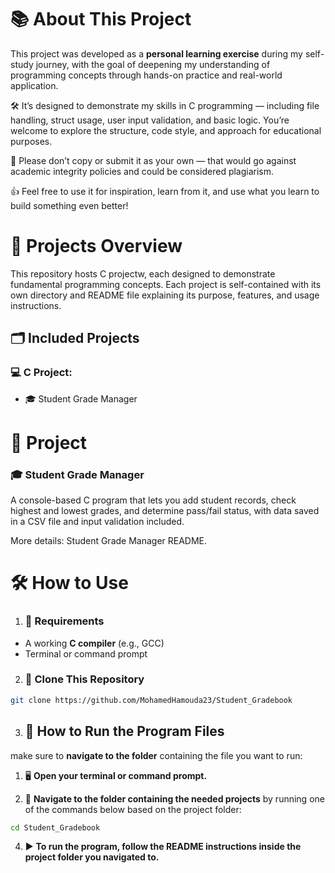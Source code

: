 # 📚 About This Project

This project was developed as a **personal learning exercise** during my self-study journey, with the goal of deepening my understanding of programming concepts through hands-on practice and real-world application.

🛠️ It’s designed to demonstrate my skills in C programming — including file handling, struct usage, user input validation, and basic logic. You’re welcome to explore the structure, code style, and approach for educational purposes.

🚫 Please don’t copy or submit it as your own — that would go against academic integrity policies and could be considered plagiarism.

👍 Feel free to use it for inspiration, learn from it, and use what you learn to build something even better!


# 📁 Projects Overview

This repository hosts C projectw, each designed to demonstrate fundamental programming concepts. Each project is self-contained with its own directory and README file explaining its purpose, features, and usage instructions.

## 🗂️ Included Projects

### 💻 C Project:
- 🎓 Student Grade Manager  


# 🚀 Project

### 🎓 Student Grade Manager  
A console-based C program that lets you add student records, check highest and lowest grades, and determine pass/fail status, with data saved in a CSV file and input validation included.  

More details: Student Grade Manager README.


# 🛠 How to Use

1. ### 🧰 Requirements

- A working **C compiler** (e.g., GCC)
- Terminal or command prompt

2. ### 🔄 Clone This Repository

```bash
git clone https://github.com/MohamedHamouda23/Student_Gradebook
```

3. ## 🚀 How to Run the Program Files

 make sure to **navigate to the folder** containing the file you want to run:


1. 🖥️ **Open your terminal or command prompt.**

2. 📂 **Navigate to the folder containing the needed projects** by running one of the commands below based on the project folder:

```bash
cd Student_Gradebook
```

4. ▶️ **To run the program, follow the README instructions inside the project folder you navigated to.**



